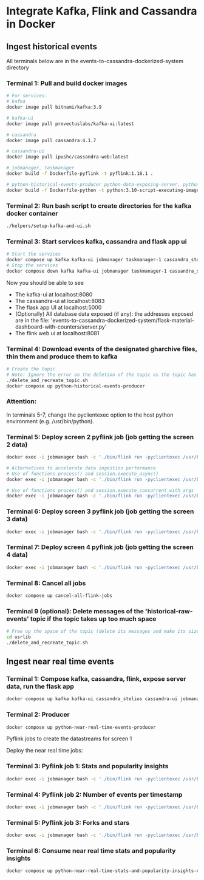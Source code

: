# Integrate Kafka, Flink and Cassandra in Docker   


## Ingest historical events 
All terminals below are in the events-to-cassandra-dockerized-system directory

### Terminal 1: Pull and build docker images 

```sh
# For services: 
# kafka
docker image pull bitnami/kafka:3.9

# kafka-ui
docker image pull provectuslabs/kafka-ui:latest

# cassandra
docker image pull cassandra:4.1.7

# cassandra-ui
docker image pull ipushc/cassandra-web:latest

# jobmanager, taskmanager
docker build -f Dockerfile-pyflink -t pyflink:1.18.1 .

# python-historical-events-producer python-data-exposing-server, python-flask-app
docker build -f Dockerfile-python -t python:3.10-script-executing-image . 
```


### Terminal 2: Run bash script to create directories for the kafka docker container
```sh
./helpers/setup-kafka-and-ui.sh
```

### Terminal 3: Start services kafka, cassandra and flask app ui
```sh
# Start the services
docker compose up kafka kafka-ui jobmanager taskmanager-1 cassandra_stelios cassandra-ui python-flask-app
# Stop the services
docker compose down kafka kafka-ui jobmanager taskmanager-1 cassandra_stelios cassandra-ui python-flask-app
```

Now you should be able to see 
- The kafka-ui at localhost:8080
- The cassandra-ui at localhost:8083
- The flask app UI at localhost:5000
- (Optionally) All database data exposed (if any): the addresses exposed are in the file: 'events-to-cassandra-dockerized-system/flask-material-dashboard-with-counters/server.py'
- The flink web ui at localhost:8081


### Terminal 4: Download events of the designated gharchive files, thin them and produce them to kafka
```sh
# Create the topic
# Note: Ignore the error on the deletion of the topic as the topic has not been created yet
./delete_and_recreate_topic.sh
docker compose up python-historical-events-producer
```


### Attention:
In terminals 5-7, change the pyclientexec option to the host python environment (e.g. /usr/bin/python).

### Terminal 5: Deploy screen 2 pyflink job (job getting the screen 2 data)
```sh
docker exec -i jobmanager bash -c './bin/flink run -pyclientexec /usr/bin/python -py /opt/flink/usrlib/screen_2_q6_q8_flink_job.py --config_file_path /opt/flink/usrlib/getting-started-in-docker.ini'

# Alternatives to accelerate data ingestion performance
# Use of functions process() and session.execute_async()
docker exec -i jobmanager bash -c './bin/flink run -pyclientexec /usr/bin/python -py /opt/flink/usrlib/screen_2_q6_q8_flink_job_testing.py --config_file_path /opt/flink/usrlib/getting-started-in-docker.ini'

# Use of functions process() and session.execute_concurrent_with_args
docker exec -i jobmanager bash -c './bin/flink run -pyclientexec /usr/bin/python -py /opt/flink/usrlib/screen_2_q6_q8_flink_job_testing_concurrent.py --config_file_path /opt/flink/usrlib/getting-started-in-docker.ini'

```

### Terminal 6: Deploy screen 3 pyflink job (job getting the screen 3 data)

```sh
docker exec -i jobmanager bash -c './bin/flink run -pyclientexec /usr/bin/python -py /opt/flink/usrlib/screen_3_q9_q10_flink_job.py --config_file_path /opt/flink/usrlib/getting-started-in-docker.ini'
```


### Terminal 7: Deploy screen 4 pyflink job (job getting the screen 4 data)

```sh
docker exec -i jobmanager bash -c './bin/flink run -pyclientexec /usr/bin/python -py /opt/flink/usrlib/screen_4_q11_q15_flink_job.py --config_file_path /opt/flink/usrlib/getting-started-in-docker.ini'  

```

### Terminal 8: Cancel all jobs
```sh
docker compose up cancel-all-flink-jobs
```

### Terminal 9 (optional): Delete messages of the 'historical-raw-events' topic if the topic takes up too much space
```sh
# Free up the space of the topic (delete its messages and make its size = 0)
cd usrlib
./delete_and_recreate_topic.sh
```





## Ingest near real time events 

### Terminal 1: Compose kafka, cassandra, flink, expose server data, run the flask app
```sh
docker compose up kafka kafka-ui cassandra_stelios cassandra-ui jobmanager taskmanager-2 events-flask-app event-data-exposing-server 
```


### Terminal 2: Producer
```sh
docker compose up python-near-real-time-events-producer
```

Pyflink jobs to create the datastreams for screen 1 

Deploy the near real time jobs:
### Terminal 3: Pyflink job 1: Stats and popularity insights 
```sh
docker exec -i jobmanager bash -c './bin/flink run -pyclientexec /usr/bin/python -py /opt/flink/usrlib/near-real-time-stats-and-popularity-insights-via-flink.py --config_file_path /opt/flink/usrlib/getting-started-in-docker.ini'  
```


### Terminal 4: Pyflink job 2: Number of events per timestamp
```sh
docker exec -i jobmanager bash -c './bin/flink run -pyclientexec /usr/bin/python -py /opt/flink/usrlib/create_raw_events_per_sec_datastream.py --config_file_path /opt/flink/usrlib/getting-started-in-docker.ini'  
```

### Terminal 5: Pyflink job 3: Forks and stars
```sh
docker exec -i jobmanager bash -c './bin/flink run -pyclientexec /usr/bin/python -py /opt/flink/usrlib/near-real-time-stars-forks-via-flink.py --config_file_path /opt/flink/usrlib/getting-started-in-docker.ini'  
```

### Terminal 6: Consume near real time stats and popularity insights
```sh
docker compose up python-near-real-time-stats-and-popularity-insights-consumer
```









